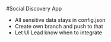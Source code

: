 #Social Discovery App

 - All sensitive data stays in config.json
 - Create own branch and push to that
 - Let UI Lead know when to integrate